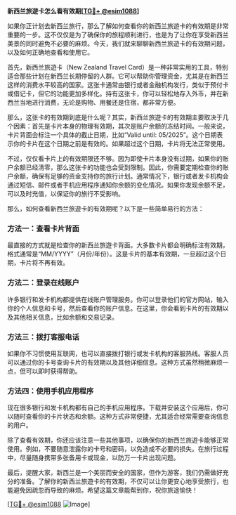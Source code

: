 **新西兰旅遊卡怎么看有效期[[TG💪+ @esim1088](https://t.me/s/esim1088)]**

如果你正计划去新西兰旅行，那么了解如何查看你的新西兰旅遊卡的有效期是非常重要的一步。这不仅仅是为了确保你的旅程顺利进行，也是为了让你在享受新西兰美景的同时避免不必要的麻烦。今天，我们就来聊聊新西兰旅遊卡的有效期问题，以及如何正确地查看和使用它。

首先，新西兰旅遊卡（New Zealand Travel Card）是一种非常实用的工具，特别适合那些计划在新西兰长期停留的人群。它可以帮助你管理资金，尤其是在新西兰这样的消费水平较高的国家。这张卡通常由银行或者金融机构发行，类似于预付卡或借记卡，但它的功能更加多样化。持有这张卡，你可以轻松地存入外币，并在新西兰当地进行消费，无论是购物、用餐还是住宿，都非常方便。

那么，这张卡的有效期到底是什么呢？其实，新西兰旅遊卡的有效期主要取决于几个因素：首先是卡片本身的物理有效期，其次是账户余额的冻结时间。一般来说，卡片背面会标注一个具体的截止日期，比如“Valid until: 05/2025”。这个日期表示你的卡片在这个日期之前是有效的。如果超过这个日期，卡片将无法正常使用。

不过，仅仅看卡片上的有效期限还不够。因为即使卡片本身没有过期，如果你的账户余额已经清零，那么这张卡的功能也会受到限制。因此，你需要定期检查你的账户余额，确保有足够的资金支持你的旅行计划。通常情况下，银行或者发卡机构会通过短信、邮件或者手机应用程序通知你余额的变化情况。如果你发现余额不足，可以及时充值，以保证你的旅行不受影响。

那么，如何查看新西兰旅遊卡的有效期呢？以下是一些简单易行的方法：

### 方法一：查看卡片背面
最直接的方式就是检查你的新西兰旅遊卡背面。大多数卡片都会明确标注有效期，格式通常是“MM/YYYY”（月份/年份）。这是卡片的基本有效期，一旦超过这个日期，卡片将不再有效。

### 方法二：登录在线账户
许多银行和发卡机构都提供在线账户管理服务。你可以登录他们的官方网站，输入你的个人信息和卡号，然后查看你的账户信息。在这里，你会看到卡片的有效期以及其他相关信息，比如余额和交易记录。

### 方法三：拨打客服电话
如果你不习惯使用互联网，也可以直接拨打银行或发卡机构的客服热线。客服人员可以通过你的卡号查询卡片的有效期以及其他详细信息。这种方式虽然稍微麻烦一点，但可以即时获得帮助。

### 方法四：使用手机应用程序
现在很多银行和发卡机构都有自己的手机应用程序。下载并安装这个应用后，你可以随时查看你的卡片状态和余额。这种方式非常便捷，尤其适合经常需要查询信息的用户。

除了查看有效期，你还应该注意一些其他事项，以确保你的新西兰旅遊卡能够正常使用。例如，不要随意泄露你的卡号和密码，以免造成不必要的损失。在旅行过程中，尽量随身携带多张备用卡或现金，以防万一卡片出现问题。

最后，提醒大家，新西兰是一个美丽而安全的国家，但作为游客，我们仍需做好充分的准备。了解你的新西兰旅遊卡的有效期，不仅可以让你更安心地享受旅行，也能避免因疏忽而导致的麻烦。希望这篇文章能帮到你，祝你旅途愉快！

[[TG💪+ @esim1088](https://t.me/s/esim1088) ![Image](https://i.postimg.cc/4NQfJmqS/Snipaste-2025-05-13-00-14-12.png)]